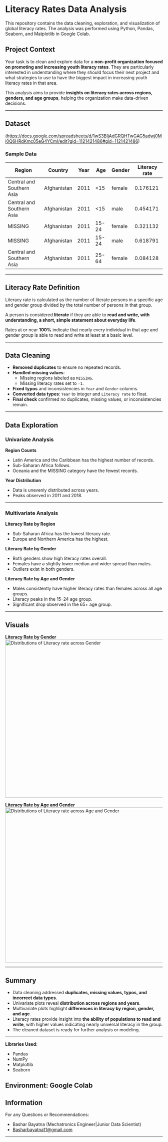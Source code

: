 # Literacy Rates Data Analysis

This repository contains the data cleaning, exploration, and visualization of global literacy rates. The analysis was performed using Python, Pandas, Seaborn, and Matplotlib in Google Colab.

## Project Context

Your task is to clean and explore data for a **non-profit organization focused on promoting and increasing youth literacy rates**. They are particularly interested in understanding where they should focus their next project and what strategies to use to have the biggest impact in increasing youth literacy rates in that area.  

This analysis aims to provide **insights on literacy rates across regions, genders, and age groups**, helping the organization make data-driven decisions.



---

## Dataset


(https://docs.google.com/spreadsheets/d/1wS3BIjAdGRQHTwGAG5adwj0Mi0Q6HRdKmc05eG4YCmI/edit?gid=1121421486#gid=1121421486)

### Sample Data

| Region                        | Country      | Year | Age   | Gender | Literacy rate |
|-------------------------------|------------|------|-------|--------|---------------|
| Central and Southern Asia     | Afghanistan | 2011 | <15   | female | 0.176121      |
| Central and Southern Asia     | Afghanistan | 2011 | <15   | male   | 0.454171      |
| MISSING                        | Afghanistan | 2011 | 15-24 | female | 0.321132      |
| MISSING                        | Afghanistan | 2011 | 15-24 | male   | 0.618791      |
| Central and Southern Asia     | Afghanistan | 2011 | 25-64 | female | 0.084128      |

---

## Literacy Rate Definition

Literacy rate is calculated as the number of literate persons in a specific age and gender group divided by the total number of persons in that group.  

A person is considered **literate** if they are able to **read and write, with understanding, a short, simple statement about everyday life**.  

Rates at or near **100%** indicate that nearly every individual in that age and gender group is able to read and write at least at a basic level.

---

## Data Cleaning

- **Removed duplicates** to ensure no repeated records.  
- **Handled missing values**:  
  - Missing regions labeled as `MISSING`.  
  - Missing literacy rates set to `-1`.  
- **Fixed typos** and inconsistencies in `Year` and `Gender` columns.  
- **Converted data types**: `Year` to integer and `Literacy rate` to float.  
- **Final check** confirmed no duplicates, missing values, or inconsistencies remain.

---

## Data Exploration

### Univariate Analysis

**Region Counts**  
- Latin America and the Caribbean has the highest number of records.  
- Sub-Saharan Africa follows.  
- Oceania and the MISSING category have the fewest records.  

**Year Distribution**  
- Data is unevenly distributed across years.  
- Peaks observed in 2011 and 2018.

---

### Multivariate Analysis

**Literacy Rate by Region**  
- Sub-Saharan Africa has the lowest literacy rate.  
- Europe and Northern America has the highest.

**Literacy Rate by Gender**  
- Both genders show high literacy rates overall.  
- Females have a slightly lower median and wider spread than males.  
- Outliers exist in both genders.

**Literacy Rate by Age and Gender**  
- Males consistently have higher literacy rates than females across all age groups.  
- Literacy peaks in the 15–24 age group.  
- Significant drop observed in the 65+ age group.

---

## Visuals


**Literacy Rate by Gender**  
<img width="621" height="505" alt="Distributions of Literacy rate across Gender" src="https://github.com/user-attachments/assets/d0e9f1c8-f545-4b88-ac53-5062f99f20c9" />

**Literacy Rate by Age and Gender**  
<img width="682" height="495" alt="Distributions of Literacy rate across Age and Gender" src="https://github.com/user-attachments/assets/c1be393a-ba70-4daf-b0fe-8c285ae28864" />


---

## Summary

- Data cleaning addressed **duplicates, missing values, typos, and incorrect data types**.  
- Univariate plots reveal **distribution across regions and years**.  
- Multivariate plots highlight **differences in literacy by region, gender, and age**.  
- Literacy rates provide insight into **the ability of populations to read and write**, with higher values indicating nearly universal literacy in the group.  
- The cleaned dataset is ready for further analysis or modeling.

---

**Libraries Used:**  
- Pandas  
- NumPy  
- Matplotlib  
- Seaborn  


**Environment:** Google Colab
---
##  Information 
 For any Questions or Recommendations:
  - Bashar Bayatna (Mechatronics Engineer|Junior Data Scientist)
  - Basharbayatna11@gmail.com

---
